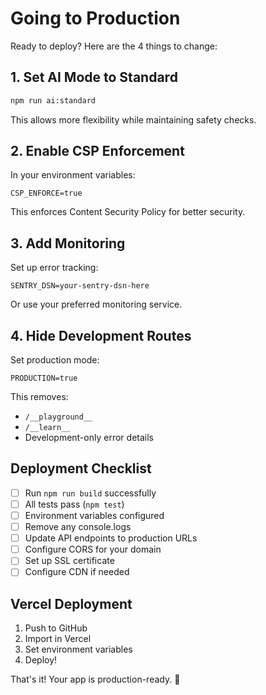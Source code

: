 # Going to Production

Ready to deploy? Here are the 4 things to change:

## 1. Set AI Mode to Standard

```bash
npm run ai:standard
```

This allows more flexibility while maintaining safety checks.

## 2. Enable CSP Enforcement

In your environment variables:
```env
CSP_ENFORCE=true
```

This enforces Content Security Policy for better security.

## 3. Add Monitoring

Set up error tracking:
```env
SENTRY_DSN=your-sentry-dsn-here
```

Or use your preferred monitoring service.

## 4. Hide Development Routes

Set production mode:
```env
PRODUCTION=true
```

This removes:
- `/__playground__`
- `/__learn__`
- Development-only error details

## Deployment Checklist

- [ ] Run `npm run build` successfully
- [ ] All tests pass (`npm test`)
- [ ] Environment variables configured
- [ ] Remove any console.logs
- [ ] Update API endpoints to production URLs
- [ ] Configure CORS for your domain
- [ ] Set up SSL certificate
- [ ] Configure CDN if needed

## Vercel Deployment

1. Push to GitHub
2. Import in Vercel
3. Set environment variables
4. Deploy!

That's it! Your app is production-ready. 🚀